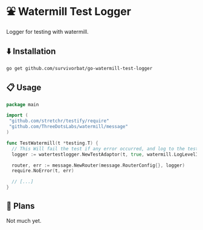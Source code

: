 # ⛲️ Watermill Test Logger

Logger for testing with watermill.

## ⬇️ Installation

`go get github.com/survivorbat/go-watermill-test-logger`

## 📋 Usage

```go
package main

import (
 "github.com/stretchr/testify/require"
 "github.com/ThreeDotsLabs/watermill/message"
)

func TestWatermill(t *testing.T) {
  // This Will fail the test if any error occurred, and log to the test instance
  logger := watertestlogger.NewTestAdaptor(t, true, watermill.LogLevelInfo)

  router, err := message.NewRouter(message.RouterConfig{}, logger)
  require.NoError(t, err)

  // [...]
}
```

## 🔭 Plans

Not much yet.
